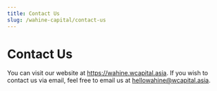 ```yaml
---
title: Contact Us
slug: /wahine-capital/contact-us
---
```


# Contact Us

You can visit our website at https://wahine.wcapital.asia.
If you wish to contact us via email, feel free to email us at hellowahine@wcapital.asia.
